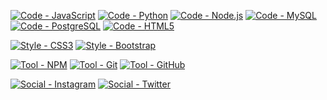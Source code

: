 
<!--- Code --->
[![Code - JavaScript](https://img.shields.io/badge/Code-JavaScript-FCDC00?logo=javascript)](https://www.javascript.com/) [![Code - Python](https://img.shields.io/badge/Code-Python-3676AB?logo=python)](https://www.python.org/) [![Code - Node.js](https://img.shields.io/badge/Code-Node.js-62B648?logo=node.js&logoColor=62B648)](https://nodejs.org/en) [![Code - MySQL](https://img.shields.io/badge/Code-MySQL-3676AB?logo=mysql&logoColor=white)](https://www.mysql.com/) [![Code - PostgreSQL](https://img.shields.io/badge/Code-PostgreSQL-3676AB?logo=postgresql&logoColor=white)](https://www.postgresql.org/) [![Code - HTML5](https://img.shields.io/badge/Code-HTML5-E34F26?logo=html5)](https://html5.org/)

<!--- Style --->
[![Style - CSS3](https://img.shields.io/badge/Style-CSS3-2865F0?logo=css3)](https://www.w3.org/) [![Style - Bootstrap](https://img.shields.io/badge/Style-Bootstrap-7852B2?logo=bootstrap)](https://getbootstrap.com/)

<!--- Tools --->
[![Tool - NPM](https://img.shields.io/badge/Tool-NPM-CB0001?logo=NPM)](https://www.npmjs.com/) [![Tool - Git](https://img.shields.io/badge/Tool-Git-F05032?logo=git)](https://git-scm.com/) [![Tool - GitHub](https://img.shields.io/badge/Tool-GitHub-0E1117?logo=github)](https://github.com/)

<!--- Socials --->
[![Social - Instagram](https://img.shields.io/badge/Social-Instagram-E3405F?logo=instagram&logoColor=white)](https://instagram.com/luislacoste_?igshid=YWVjMmZiZjg=) [![Social - Twitter](https://img.shields.io/badge/Social-Twitter-1DA1F1?logo=twitter)](https://twitter.com/luis_lacoste)
